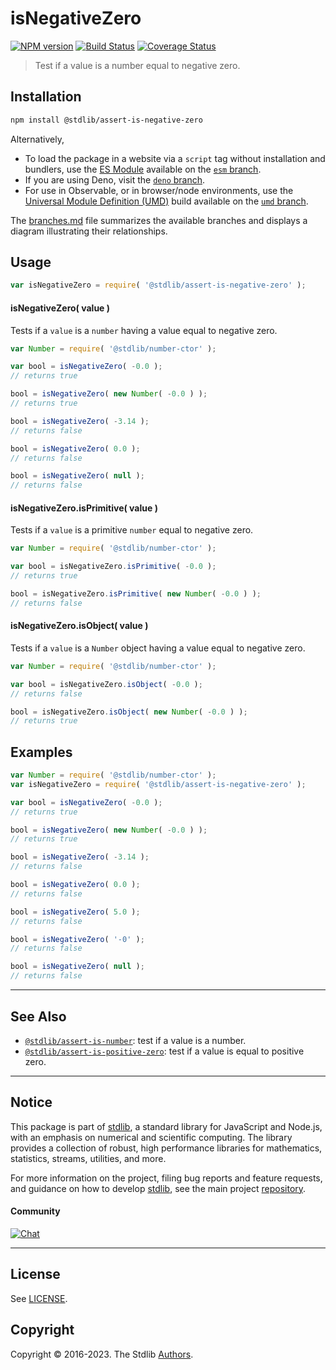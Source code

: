 <!--

@license Apache-2.0

Copyright (c) 2018 The Stdlib Authors.

Licensed under the Apache License, Version 2.0 (the "License");
you may not use this file except in compliance with the License.
You may obtain a copy of the License at

   http://www.apache.org/licenses/LICENSE-2.0

Unless required by applicable law or agreed to in writing, software
distributed under the License is distributed on an "AS IS" BASIS,
WITHOUT WARRANTIES OR CONDITIONS OF ANY KIND, either express or implied.
See the License for the specific language governing permissions and
limitations under the License.

-->

# isNegativeZero

[![NPM version][npm-image]][npm-url] [![Build Status][test-image]][test-url] [![Coverage Status][coverage-image]][coverage-url] <!-- [![dependencies][dependencies-image]][dependencies-url] -->

> Test if a value is a number equal to negative zero.

<section class="installation">

## Installation

```bash
npm install @stdlib/assert-is-negative-zero
```

Alternatively,

-   To load the package in a website via a `script` tag without installation and bundlers, use the [ES Module][es-module] available on the [`esm` branch][esm-url].
-   If you are using Deno, visit the [`deno` branch][deno-url].
-   For use in Observable, or in browser/node environments, use the [Universal Module Definition (UMD)][umd] build available on the [`umd` branch][umd-url].

The [branches.md][branches-url] file summarizes the available branches and displays a diagram illustrating their relationships.

</section>

<section class="usage">

## Usage

```javascript
var isNegativeZero = require( '@stdlib/assert-is-negative-zero' );
```

#### isNegativeZero( value )

Tests if a `value` is a `number` having a value equal to negative zero.

<!-- eslint-disable no-new-wrappers -->

```javascript
var Number = require( '@stdlib/number-ctor' );

var bool = isNegativeZero( -0.0 );
// returns true

bool = isNegativeZero( new Number( -0.0 ) );
// returns true

bool = isNegativeZero( -3.14 );
// returns false

bool = isNegativeZero( 0.0 );
// returns false

bool = isNegativeZero( null );
// returns false
```

#### isNegativeZero.isPrimitive( value )

Tests if a `value` is a primitive `number` equal to negative zero.

<!-- eslint-disable no-new-wrappers -->

```javascript
var Number = require( '@stdlib/number-ctor' );

var bool = isNegativeZero.isPrimitive( -0.0 );
// returns true

bool = isNegativeZero.isPrimitive( new Number( -0.0 ) );
// returns false
```

#### isNegativeZero.isObject( value )

Tests if a `value` is a `Number` object having a value equal to negative zero.

<!-- eslint-disable no-new-wrappers -->

```javascript
var Number = require( '@stdlib/number-ctor' );

var bool = isNegativeZero.isObject( -0.0 );
// returns false

bool = isNegativeZero.isObject( new Number( -0.0 ) );
// returns true
```

</section>

<!-- /.usage -->

<section class="examples">

## Examples

<!-- eslint-disable no-new-wrappers -->

<!-- eslint no-undef: "error" -->

```javascript
var Number = require( '@stdlib/number-ctor' );
var isNegativeZero = require( '@stdlib/assert-is-negative-zero' );

var bool = isNegativeZero( -0.0 );
// returns true

bool = isNegativeZero( new Number( -0.0 ) );
// returns true

bool = isNegativeZero( -3.14 );
// returns false

bool = isNegativeZero( 0.0 );
// returns false

bool = isNegativeZero( 5.0 );
// returns false

bool = isNegativeZero( '-0' );
// returns false

bool = isNegativeZero( null );
// returns false
```

</section>

<!-- /.examples -->

<!-- Section for related `stdlib` packages. Do not manually edit this section, as it is automatically populated. -->

<section class="related">

* * *

## See Also

-   <span class="package-name">[`@stdlib/assert-is-number`][@stdlib/assert/is-number]</span><span class="delimiter">: </span><span class="description">test if a value is a number.</span>
-   <span class="package-name">[`@stdlib/assert-is-positive-zero`][@stdlib/assert/is-positive-zero]</span><span class="delimiter">: </span><span class="description">test if a value is equal to positive zero.</span>

</section>

<!-- /.related -->

<!-- Section for all links. Make sure to keep an empty line after the `section` element and another before the `/section` close. -->


<section class="main-repo" >

* * *

## Notice

This package is part of [stdlib][stdlib], a standard library for JavaScript and Node.js, with an emphasis on numerical and scientific computing. The library provides a collection of robust, high performance libraries for mathematics, statistics, streams, utilities, and more.

For more information on the project, filing bug reports and feature requests, and guidance on how to develop [stdlib][stdlib], see the main project [repository][stdlib].

#### Community

[![Chat][chat-image]][chat-url]

---

## License

See [LICENSE][stdlib-license].


## Copyright

Copyright &copy; 2016-2023. The Stdlib [Authors][stdlib-authors].

</section>

<!-- /.stdlib -->

<!-- Section for all links. Make sure to keep an empty line after the `section` element and another before the `/section` close. -->

<section class="links">

[npm-image]: http://img.shields.io/npm/v/@stdlib/assert-is-negative-zero.svg
[npm-url]: https://npmjs.org/package/@stdlib/assert-is-negative-zero

[test-image]: https://github.com/stdlib-js/assert-is-negative-zero/actions/workflows/test.yml/badge.svg?branch=main
[test-url]: https://github.com/stdlib-js/assert-is-negative-zero/actions/workflows/test.yml?query=branch:main

[coverage-image]: https://img.shields.io/codecov/c/github/stdlib-js/assert-is-negative-zero/main.svg
[coverage-url]: https://codecov.io/github/stdlib-js/assert-is-negative-zero?branch=main

<!--

[dependencies-image]: https://img.shields.io/david/stdlib-js/assert-is-negative-zero.svg
[dependencies-url]: https://david-dm.org/stdlib-js/assert-is-negative-zero/main

-->

[chat-image]: https://img.shields.io/gitter/room/stdlib-js/stdlib.svg
[chat-url]: https://gitter.im/stdlib-js/stdlib/

[stdlib]: https://github.com/stdlib-js/stdlib

[stdlib-authors]: https://github.com/stdlib-js/stdlib/graphs/contributors

[umd]: https://github.com/umdjs/umd
[es-module]: https://developer.mozilla.org/en-US/docs/Web/JavaScript/Guide/Modules

[deno-url]: https://github.com/stdlib-js/assert-is-negative-zero/tree/deno
[umd-url]: https://github.com/stdlib-js/assert-is-negative-zero/tree/umd
[esm-url]: https://github.com/stdlib-js/assert-is-negative-zero/tree/esm
[branches-url]: https://github.com/stdlib-js/assert-is-negative-zero/blob/main/branches.md

[stdlib-license]: https://raw.githubusercontent.com/stdlib-js/assert-is-negative-zero/main/LICENSE

<!-- <related-links> -->

[@stdlib/assert/is-number]: https://github.com/stdlib-js/assert-is-number

[@stdlib/assert/is-positive-zero]: https://github.com/stdlib-js/assert-is-positive-zero

<!-- </related-links> -->

</section>

<!-- /.links -->
